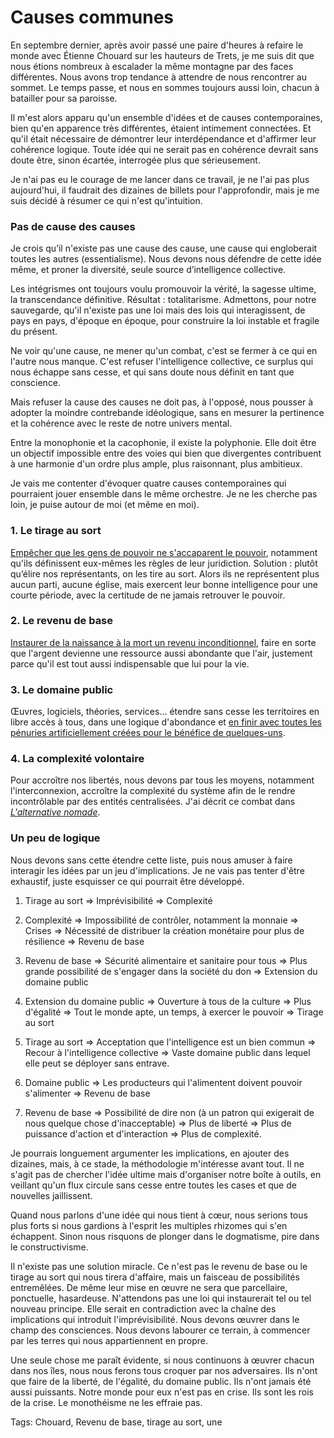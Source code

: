 # Causes communes

En septembre dernier, après avoir passé une paire d'heures à refaire le monde avec Étienne Chouard sur les hauteurs de Trets, je me suis dit que nous étions nombreux à escalader la même montagne par des faces différentes. Nous avons trop tendance à attendre de nous rencontrer au sommet. Le temps passe, et nous en sommes toujours aussi loin, chacun à batailler pour sa paroisse.

Il m'est alors apparu qu'un ensemble d'idées et de causes contemporaines, bien qu'en apparence très différentes, étaient intimement connectées. Et qu'il était nécessaire de démontrer leur interdépendance et d'affirmer leur cohérence logique. Toute idée qui ne serait pas en cohérence devrait sans doute être, sinon écartée, interrogée plus que sérieusement.

Je n'ai pas eu le courage de me lancer dans ce travail, je ne l'ai pas plus aujourd'hui, il faudrait des dizaines de billets pour l'approfondir, mais je me suis décidé à résumer ce qui n'est qu'intuition.

### Pas de cause des causes

Je crois qu’il n'existe pas une cause des cause, une cause qui engloberait toutes les autres (essentialisme). Nous devons nous défendre de cette idée même, et proner la diversité, seule source d’intelligence collective.

Les intégrismes ont toujours voulu promouvoir la vérité, la sagesse ultime, la transcendance définitive. Résultat : totalitarisme. Admettons, pour notre sauvegarde, qu'il n'existe pas une loi mais des lois qui interagissent, de pays en pays, d'époque en époque, pour construire la loi instable et fragile du présent.

Ne voir qu'une cause, ne mener qu'un combat, c'est se fermer à ce qui en l'autre nous manque. C'est refuser l'intelligence collective, ce surplus qui nous échappe sans cesse, et qui sans doute nous définit en tant que conscience.

Mais refuser la cause des causes ne doit pas, à l'opposé, nous pousser à adopter la moindre contrebande idéologique, sans en mesurer la pertinence et la cohérence avec le reste de notre univers mental.

Entre la monophonie et la cacophonie, il existe la polyphonie. Elle doit être un objectif impossible entre des voies qui bien que divergentes contribuent à une harmonie d'un ordre plus ample, plus raisonnant, plus ambitieux.

Je vais me contenter d'évoquer quatre causes contemporaines qui pourraient jouer ensemble dans le même orchestre. Je ne les cherche pas loin, je puise autour de moi (et même en moi).

### 1. Le tirage au sort

[Empêcher que les gens de pouvoir ne s'accaparent le pouvoir](http://etienne.chouard.free.fr/Europe/), notamment qu'ils définissent eux-mêmes les règles de leur juridiction. Solution : plutôt qu’élire nos représentants, on les tire au sort. Alors ils ne représentent plus aucun parti, aucune église, mais exercent leur bonne intelligence pour une courte période, avec la certitude de ne jamais retrouver le pouvoir.

### 2. Le revenu de base

[Instaurer de la naissance à la mort un revenu inconditionnel](http://revenudebase.info/), faire en sorte que l'argent devienne une ressource aussi abondante que l'air, justement parce qu'il est tout aussi indispensable que lui pour la vie.

### 3. Le domaine public

Œuvres, logiciels, théories, services… étendre sans cesse les territoires en libre accès à tous, dans une logique d'abondance et [en finir avec toutes les pénuries artificiellement créées pour le bénéfice de quelques-uns](http://www.zoupic.com/2013/02/01/manifesto-pour-la-reliance-des-causes-communes/).

### 4. La complexité volontaire

Pour accroître nos libertés, nous devons par tous les moyens, notamment l'interconnexion, accroître la complexité du système afin de le rendre incontrôlable par des entités centralisées. J'ai décrit ce combat dans [*L'alternative nomade*](http://blog.tcrouzet.com/alternative-nomade/).

### Un peu de logique

Nous devons sans cette étendre cette liste, puis nous amuser à faire interagir les idées par un jeu d'implications. Je ne vais pas tenter d'être exhaustif, juste esquisser ce qui pourrait être développé.

1. Tirage au sort =&gt; Imprévisibilité =&gt; Complexité

2. Complexité =&gt; Impossibilité de contrôler, notamment la monnaie =&gt; Crises =&gt; Nécessité de distribuer la création monétaire pour plus de résilience =&gt; Revenu de base

3. Revenu de base =&gt; Sécurité alimentaire et sanitaire pour tous =&gt; Plus grande possibilité de s'engager dans la société du don =&gt; Extension du domaine public

4. Extension du domaine public =&gt; Ouverture à tous de la culture =&gt; Plus d'égalité =&gt; Tout le monde apte, un temps, à exercer le pouvoir =&gt; Tirage au sort

5. Tirage au sort =&gt; Acceptation que l'intelligence est un bien commun =&gt; Recour à l'intelligence collective =&gt; Vaste domaine public dans lequel elle peut se déployer sans entrave.

6. Domaine public =&gt; Les producteurs qui l'alimentent doivent pouvoir s'alimenter =&gt; Revenu de base

7. Revenu de base =&gt; Possibilité de dire non (à un patron qui exigerait de nous quelque chose d'inacceptable) =&gt; Plus de liberté =&gt; Plus de puissance d'action et d'interaction =&gt; Plus de complexité.

Je pourrais longuement argumenter les implications, en ajouter des dizaines, mais, à ce stade, la méthodologie m'intéresse avant tout. Il ne s'agit pas de chercher l'idée ultime mais d'organiser notre boîte à outils, en veillant qu'un flux circule sans cesse entre toutes les cases et que de nouvelles jaillissent.

Quand nous parlons d'une idée qui nous tient à cœur, nous serions tous plus forts si nous gardions à l'esprit les multiples rhizomes qui s'en échappent. Sinon nous risquons de plonger dans le dogmatisme, pire dans le constructivisme.

Il n'existe pas une solution miracle. Ce n'est pas le revenu de base ou le tirage au sort qui nous tirera d'affaire, mais un faisceau de possibilités entremêlées. De même leur mise en œuvre ne sera que parcellaire, ponctuelle, hasardeuse. N'attendons pas une loi qui instaurerait tel ou tel nouveau principe. Elle serait en contradiction avec la chaîne des implications qui introduit l'imprévisibilité. Nous devons œuvrer dans le champ des consciences. Nous devons labourer ce terrain, à commencer par les terres qui nous appartiennent en propre.

Une seule chose me paraît évidente, si nous continuons à œuvrer chacun dans nos îles, nous nous ferons tous croquer par nos adversaires. Ils n'ont que faire de la liberté, de l'égalité, du domaine public. Ils n'ont jamais été aussi puissants. Notre monde pour eux n'est pas en crise. Ils sont les rois de la crise. Le monothéisme ne les effraie pas.

Tags: Chouard, Revenu de base, tirage au sort, une